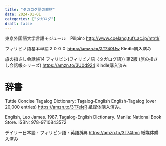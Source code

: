 ```yaml
---
title: "タガログ語の教材"
date: 2024-01-01
categories: ["タガログ"]
draft: false
---
```


東京外国語大学言語モジュール　Pilipino
http://www.coelang.tufs.ac.jp/mt/tl/

フィリピノ語基本単語２０００
https://amzn.to/3T749Uw
Kindle購入済み

旅の指さし会話帳14 フィリピン(フィリピノ語〈タガログ語〉) 第2版 (旅の指さし会話帳シリーズ) 
https://amzn.to/3UOd924
Kindle購入済み

# 辞書
Tuttle Concise Tagalog Dictionary: Tagalog-English English-Tagalog (over 20,000 entries) 
https://amzn.to/3T7eIqR
紙媒体購入済み。

English, Leo James. 1987. Tagalog-English Dictionary. Manila: National Book Store. ISBN: 978-9710843572

デイリー日本語・フィリピン語・英語辞典
https://amzn.to/3T74tmc
紙媒体購入済み

